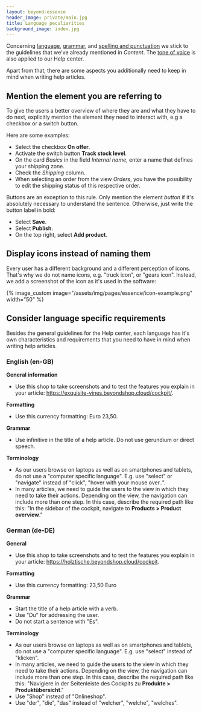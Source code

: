 ```yaml
---
layout: beyond-essence
header_image: private/main.jpg
title: Language peculiarities
background_image: index.jpg
---
```


Concerning [language](/beyond-essence/content/language/), [grammar](/beyond-essence/content/grammar/), and [spelling and punctuation](/beyond-essence/content/spelling-punctuation/) we stick to the guidelines that we've already mentioned in _Content_.
The [tone of voice](https://developer.epages.com/beyond-essence/content/tone-of-voice/) is also applied to our Help center.

Apart from that, there are some aspects you additionally need to keep in mind when writing help articles.

## Mention the element you are referring to

To give the users a better overview of where they are and what they have to do next, explicitly mention the element they need to interact with, e.g a checkbox or a switch button.

Here are some examples:

- Select the checkbox **On offer**.
- Activate the switch button **Track stock level**.
- On the card _Basics_ in the field _Internal name_, enter a name that defines your shipping zone.
- Check the _Shipping_ column.
- When selecting an order from the view _Orders_, you have the possibility to edit the shipping status of this respective order.

Buttons are an exception to this rule.
Only mention the element _button_ if it's absolutely necessary to understand the sentence.
Otherwise, just write the button label in bold:

- Select **Save**.
- Select **Publish**.
- On the top right, select **Add product**.

## Display icons instead of naming them

Every user has a different background and a different perception of icons.
That's why we do not name icons, e.g. "truck icon", or "gears icon".
Instead, we add a screenshot of the icon as it's used in the software:

{% image_custom image="/assets/img/pages/essence/icon-example.png" width="50" %}


## Consider language specific requirements

Besides the general guidelines for the Help center, each language has it's own characteristics and requirements that you need to have in mind when writing help articles.

### English (en-GB)

**General information**

- Use this shop to take screenshots and to test the features you explain in your article: https://exquisite-vines.beyondshop.cloud/cockpit/.

**Formatting**

- Use this currency formatting: Euro 23,50.

**Grammar**

- Use infinitive in the title of a help article. Do not use gerundium or direct speech.

**Terminology**

- As our users browse on laptops as well as on smartphones and tablets, do not use a "computer specific language". E.g. use "select" or "navigate" instead of "click", "hover with your mouse over..".
- In many articles, we need to guide the users to the view in which they need to take their actions. Depending on the view, the navigation can include more than one step. In this case, describe the required path like this: "In the sidebar of the cockpit, navigate to **Products > Product overview**."


### German (de-DE)

**General**

- Use this shop to take screenshots and to test the features you explain in your article: https://holztische.beyondshop.cloud/cockpit.

**Formatting**

- Use this currency formatting: 23,50 Euro

**Grammar**

- Start the title of a help article with a verb.
- Use "Du" for addressing the user.
- Do not start a sentence with "Es".

**Terminology**

- As our users browse on laptops as well as on smartphones and tablets, do not use a "computer specific language". E.g. use "select" instead of "klicken".
- In many articles, we need to guide the users to the view in which they need to take their actions. Depending on the view, the navigation can include more than one step. In this case, describe the required path like this: "Navigiere in der Seitenleiste des Cockpits zu **Produkte > Produktübersicht**."
- Use "Shop" instead of "Onlineshop".
- Use "der", "die", "das" instead of "welcher", "welche", "welches".